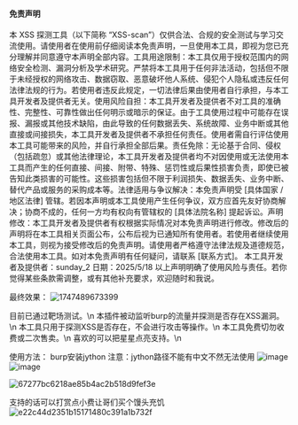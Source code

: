 #### 免责声明
本 XSS 探测工具（以下简称 “XSS-scan”）仅供合法、合规的安全测试与学习交流使用。请使用者在使用前仔细阅读本免责声明，一旦使用本工具，即视为您已充分理解并同意遵守本声明全部内容。​
工具用途限制：本工具仅用于授权范围内的网络安全检测、漏洞分析及学术研究。严禁将本工具用于任何非法活动，包括但不限于未经授权的网络攻击、数据窃取、恶意破坏他人系统、侵犯个人隐私或违反任何法律法规的行为。若使用者违反此规定，一切法律后果由使用者自行承担，与本工具开发者及提供者无关。​
使用风险自担：本工具开发者及提供者不对工具的准确性、完整性、可靠性做出任何明示或暗示的保证。由于工具使用过程中可能存在误报、漏报或其他技术缺陷，由此导致的任何数据丢失、系统故障、业务中断或其他直接或间接损失，本工具开发者及提供者不承担任何责任。使用者需自行评估使用本工具可能带来的风险，并自行承担全部后果。​
责任免除：无论基于合同、侵权（包括疏忽）或其他法律理论，本工具开发者及提供者均不对因使用或无法使用本工具而产生的任何直接、间接、附带、特殊、惩罚性或后果性损害负责，即使已被告知此类损害的可能性。这些损害包括但不限于利润损失、数据丢失、业务中断、替代产品或服务的采购成本等。​
法律适用与争议解决：本免责声明受 [具体国家 / 地区法律] 管辖。若因本声明或本工具使用产生任何争议，双方应首先友好协商解决；协商不成的，任何一方均有权向有管辖权的 [具体法院名称] 提起诉讼。​
声明修改：本工具开发者及提供者有权根据实际情况对本免责声明进行修改。修改后的声明将在本工具相关页面公布，公布后视为已通知所有使用者。若使用者继续使用本工具，则视为接受修改后的免责声明。​
请使用者严格遵守法律法规及道德规范，合法使用本工具。如对本免责声明有任何疑问，请联系 [联系方式]。​
本工具开发者及提供者：sunday_2
日期：2025/5/18
以上声明明确了使用风险与责任。若你觉得某些条款需调整，或有其他补充要求，欢迎随时和我说。

最终效果：
![1747489673399](https://github.com/user-attachments/assets/571f1304-7c8b-4ba5-9719-0dba6b05e518)

目前已通过靶场测试。\n
本插件被动监听burp的流量并探测是否存在XSS漏洞。\n
本工具只用于探测XSS是否存在，不会进行攻击等操作。\n
本工具免费切勿收费或二次售卖。\n
喜欢的可以把星星点亮支持。\n

使用方法：
burp安装jython
注意：jython路径不能有中文不然无法使用
![image](https://github.com/user-attachments/assets/997ba1fc-2cfc-4019-8806-8fee1571f00c)
![image](https://github.com/user-attachments/assets/6fdd90e5-e24a-4dee-b742-cefa8caeeb9b)


![67277bc6218ae85b4ac2b518d9fef3e](https://github.com/user-attachments/assets/2d6e8996-9b5e-4abd-9cdc-6e5613b425bc)

支持的话可以打赏点小费让哥们买个馒头充饥
![e22c44d2351b15171480c391a1b732f](https://github.com/user-attachments/assets/224cfda9-8666-489b-9b4b-0209e2166aa6)
